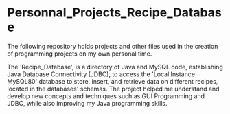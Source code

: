 # Personnal_Projects_Recipe_Database
The following repository holds projects and other files used in the creation of programming projects on my own personal time.  

The 'Recipe_Database', is a directory of Java and MySQL code, establishing Java Database Connectivity (JDBC), to access the
'Local Instance MySQL80' database to store, insert, and retrieve data on different recipes, located in the databases' schemas.
The project helped me understand and develop new concepts and techniques such as GUI Programming and JDBC, while also improving
my Java programming skills.

